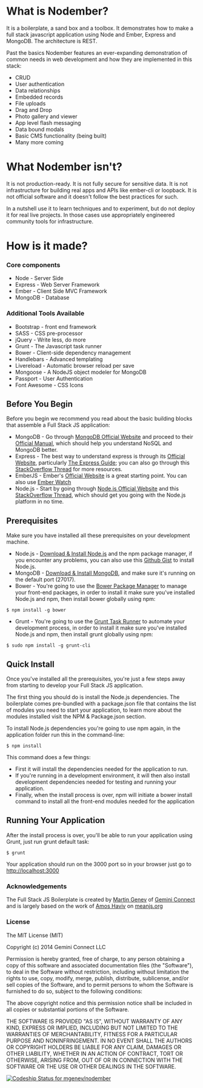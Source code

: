 What is Nodember?
==========================

It is a boilerplate, a sand box and a toolbox. It demonstrates how to make a full stack javascript application using Node and Ember, Express and MongoDB. The architecture is REST.

Past the basics Nodember features an ever-expanding demonstration of common needs in web development and how they are implemented in this stack:

+ CRUD
+ User authentication
+ Data relationships
+ Embedded records
+ File uploads
+ Drag and Drop
+ Photo gallery and viewer
+ App level flash messaging
+ Data bound modals
+ Basic CMS functionality (being built) 
+ Many more coming

What Nodember isn't?
==========================
It is not production-ready. It is not fully secure for sensitive data. It is not infrastructure for building real apps and APIs like ember-cli or loopback. It is not official software and it doesn't follow the best practices for such. 

In a nutshell use it to learn techniques and to experiment, but do not deploy it for real live projects. In those cases use appropriately engineered community  tools for infrastructure. 

How is it made?
==========================

### Core components

+ Node - Server Side
+ Express - Web Server Framework
+ Ember - Client Side MVC Framework
+ MongoDB - Database

### Additional Tools Available
+ Bootstrap - front end framework
+ SASS - CSS pre-processor
+ jQuery - Write less, do more
+ Grunt - The Javascript task runner
+ Bower - Client-side dependency management
+ Handlebars - Advanced templating
+ Livereload - Automatic browser reload per save
+ Mongoose - A NodeJS object modeler for MongoDB
+ Passport - User Authentication
+ Font Awesome - CSS Icons


## Before You Begin 
Before you begin we recommend you read about the basic building blocks that assemble a Full Stack JS application: 
* MongoDB - Go through [MongoDB Official Website](http://mongodb.org/) and proceed to their [Official Manual](http://docs.mongodb.org/manual/), which should help you understand NoSQL and MongoDB better.
* Express - The best way to understand express is through its [Official Website](http://expressjs.com/), particularly [The Express Guide](http://expressjs.com/guide.html); you can also go through this [StackOverflow Thread](http://stackoverflow.com/questions/8144214/learning-express-for-node-js) for more resources.
* EmberJS - Ember's [Official Website](http://emberjs.com/) is a great starting point. You can also use [Ember Watch](http://www.emberwatch.com/)
* Node.js - Start by going through [Node.js Official Website](http://nodejs.org/) and this [StackOverflow Thread](http://stackoverflow.com/questions/2353818/how-do-i-get-started-with-node-js), which should get you going with the Node.js platform in no time.


## Prerequisites
Make sure you have installed all these prerequisites on your development machine.
* Node.js - [Download & Install Node.js](http://www.nodejs.org/download/) and the npm package manager, if you encounter any problems, you can also use this [Github Gist](https://gist.github.com/isaacs/579814) to install Node.js.
* MongoDB - [Download & Install MongoDB](http://www.mongodb.org/downloads), and make sure it's running on the default port (27017).
* Bower - You're going to use the [Bower Package Manager](http://bower.io/) to manage your front-end packages, in order to install it make sure you've installed Node.js and npm, then install bower globally using npm:

```
$ npm install -g bower
```

* Grunt - You're going to use the [Grunt Task Runner](http://gruntjs.com/) to automate your development process, in order to install it make sure you've installed Node.js and npm, then install grunt globally using npm:

```
$ sudo npm install -g grunt-cli
```

## Quick Install
Once you've installed all the prerequisites, you're just a few steps away from starting to develop your Full Stack JS application.

The first thing you should do is install the Node.js dependencies. The boilerplate comes pre-bundled with a package.json file that contains the list of modules you need to start your application, to learn more about the modules installed visit the NPM & Package.json section.

To install Node.js dependencies you're going to use npm again, in the application folder run this in the command-line:

```
$ npm install
```

This command does a few things:
* First it will install the dependencies needed for the application to run.
* If you're running in a development environment, it will then also install development dependencies needed for testing and running your application.
* Finally, when the install process is over, npm will initiate a bower install command to install all the front-end modules needed for the application

## Running Your Application
After the install process is over, you'll be able to run your application using Grunt, just run grunt default task:

```
$ grunt
```

Your application should run on the 3000 port so in your browser just go to [http://localhost:3000](http://localhost:3000)


### Acknowledgements
The Full Stack JS Boilerplate is created by [Martin Genev](http://www.twitter.com/cyberseer) of [Gemini Connect](http://www.geminiconnect.com) and is largely based on the work of [Amos Haviv](https://twitter.com/amoshaviv) on [meanjs.org](http://www.meanjs.org) 

### License 
The MIT License (MIT)

Copyright (c) 2014 Gemini Connect LLC

Permission is hereby granted, free of charge, to any person obtaining a copy
of this software and associated documentation files (the "Software"), to deal
in the Software without restriction, including without limitation the rights
to use, copy, modify, merge, publish, distribute, sublicense, and/or sell
copies of the Software, and to permit persons to whom the Software is
furnished to do so, subject to the following conditions:

The above copyright notice and this permission notice shall be included in
all copies or substantial portions of the Software.

THE SOFTWARE IS PROVIDED "AS IS", WITHOUT WARRANTY OF ANY KIND, EXPRESS OR
IMPLIED, INCLUDING BUT NOT LIMITED TO THE WARRANTIES OF MERCHANTABILITY,
FITNESS FOR A PARTICULAR PURPOSE AND NONINFRINGEMENT. IN NO EVENT SHALL THE
AUTHORS OR COPYRIGHT HOLDERS BE LIABLE FOR ANY CLAIM, DAMAGES OR OTHER
LIABILITY, WHETHER IN AN ACTION OF CONTRACT, TORT OR OTHERWISE, ARISING FROM,
OUT OF OR IN CONNECTION WITH THE SOFTWARE OR THE USE OR OTHER DEALINGS IN
THE SOFTWARE.

[ ![Codeship Status for mgenev/nodember](https://www.codeship.io/projects/0b25be50-16c4-0132-5f9d-7ab39a5c8237/status)](https://www.codeship.io/projects/33946)
